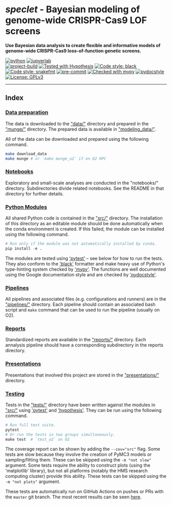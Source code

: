 # *speclet* - Bayesian modeling of genome-wide CRISPR-Cas9 LOF screens

**Use Bayesian data analysis to create flexible and informative models of genome-wide CRISPR-Cas9 loss-of-function genetic screens.**

[![python](https://img.shields.io/badge/Python-3.9-3776AB.svg?style=flat&logo=python)](https://www.python.org)
[![jupyerlab](https://img.shields.io/badge/Jupyter-Lab-F37626.svg?style=flat&logo=jupyter)](https://jupyter.org) <br>
[![project-build](https://github.com/Kevin-Haigis-Lab/speclet/actions/workflows/project-build.yml/badge.svg)](https://github.com/Kevin-Haigis-Lab/speclet/actions/workflows/full-test.yml)
[![Tested with Hypothesis](https://img.shields.io/badge/hypothesis-tested-brightgreen.svg)](https://hypothesis.readthedocs.io/)
[![Code style: black](https://img.shields.io/badge/code%20style-black-000000.svg)](https://github.com/psf/black)
[![Code style: snakefmt](https://img.shields.io/badge/code%20style-snakefmt-000000.svg)](https://github.com/snakemake/snakefmt)
[![pre-commit](https://img.shields.io/badge/pre--commit-enabled-brightgreen?logo=pre-commit&logoColor=white)](https://github.com/pre-commit/pre-commit)
[![Checked with mypy](http://www.mypy-lang.org/static/mypy_badge.svg)](http://mypy-lang.org/)
[![pydocstyle](https://img.shields.io/badge/pydocstyle-enabled-AD4CD3)](http://www.pydocstyle.org/en/stable/) <br>
[![License: GPLv3](https://img.shields.io/badge/License-GPLv3-blue.svg)](https://www.gnu.org/licenses/gpl-3.0)

---

## Index

### [Data preparation](munge/)

The data is downloaded to the ["data/"](data) directory and prepared in the ["munge/"](munge) directory.
The prepared data is available in ["modeling_data/"](modeling_data).

All of the data can be downloaded and prepared using the following command.

```bash
make download_data
make munge # or `make munge_o2` if on O2 HPC
```

### [Notebooks](notebooks/)

Exploratory and small-scale analyses are conducted in the "notebooks/" directory.
Subdirectories divide related notebooks.
See the README in that directory for further details.

### [Python Modules](src/)

All shared Python code is contained in the ["src/"](src) directory.
The installation of this directory as an editable module should be done automatically when the conda environment is created.
If this failed, the module can be installed using the following command.

```python
# Run only if the module was not automatically installed by conda.
pip install -e .
```

The modules are tested using ['pytest'](https://docs.pytest.org/en/stable/) –  see below for how to run the tests.
They also conform to the ['black'](https://github.com/psf/black) formatter and make heavy use of Python's type-hinting system checked by ['mypy'](http://mypy-lang.org/).
The functions are well documented using the Google documentation style and are checked by ['pydocstyle'](http://www.pydocstyle.org/en/stable/).

### [Pipelines](pipelines/)

All pipelines and associated files (e.g. configurations and runners) are in the ["pipelines/"](pipelines) directory.
Each pipeline should contain an associated bash script and `make` command that can be used to run the pipeline (usually on O2).

### [Reports](reports/)

Standardized reports are available in the ["reports/"](reports) directory.
Each annalysis pipeline should have a corresponding subdirectory in the reports directory.

### [Presentations](presentations/)

Presentations that involved this project are stored in the ["presentations/"](presentations) directory.

### [Testing](tests/)

Tests in the ["tests/"](tests) directory have been written against the modules in ["src/"](src) using ['pytest'](https://docs.pytest.org/en/stable/) and ['hypothesis'](https://hypothesis.readthedocs.io/en/latest/).
They can be run using the following command.

```python
# Run full test suite.
pytest
# Or run the tests in two groups simultaneously.
make test  # `test_o2` on O2
```

The coverage report can be shown by adding the `--cov="src"` flag.
Some tests are slow because they involve the creation of PyMC3 models or sampling/fitting them.
These can be skipped using the `-m "not slow"` argument.
Some tests require the ability to construct plots (using the 'matplotlib' library), but not all platforms (notably the HMS research computing cluster) provide this ability.
These tests can be skipped using the `-m "not plots"` argument.

These tests are automatically run on GitHub Actions on pushes or PRs with the `master` git branch.
The most recent results can be seen [here](https://github.com/Kevin-Haigis-Lab/speclet/actions).
